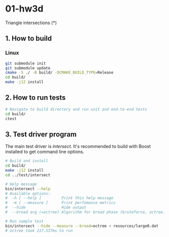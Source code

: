 # 01-hw3d

Triangle intersections (*)

## 1. How to build
### Linux
```sh
git submodule init
git submodule update
cmake -S ./ -B build/ -DCMAKE_BUILD_TYPE=Release
cd build/
make -j12 install
```

## 2. How to run tests
```sh
# Navigate to build directory and run unit and end-to-end tests
cd build/
ctest
```

## 3. Test driver program
The main test driver is _intersect_. It's recommended to build with Boost installed to get command line options.

```sh
# Build and install
cd build/
make -j12 install
cd ../test/intersect

# Help message
bin/intersect --help
# Available options:
#  -h [ --help ]         Print this help message
#  -m [ --measure ]      Print perfomance metrics
#  --hide                Hide output
#  --broad arg (=octree) Algorithm for broad phase (bruteforce, octree, uniform-grid)

# Run sample test
bin/intersect --hide --measure --broad=octree < resources/large0.dat
# octree took 217.537ms to run
```